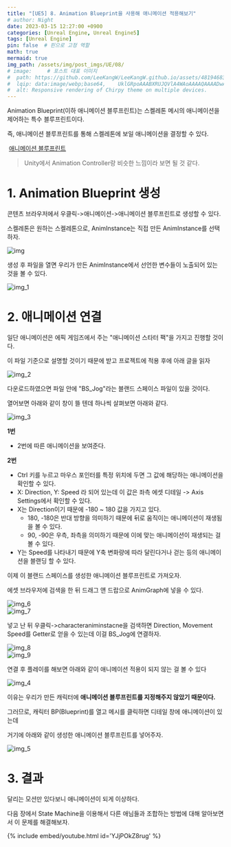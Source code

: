 ```yaml
---
title: "[UE5] 8. Animation Blueprint을 사용해 애니메이션 적용해보기"
# author: Night
date: 2023-03-15 12:27:00 +0900
categories: [Unreal Engine, Unreal Engine5]
tags: [Unreal Engine]
pin: false  # 핀으로 고정 역할
math: true
mermaid: true
img_path: /assets/img/post_imgs/UE/08/
# image:     # 포스트 대표 이미지
#  path: https://github.com/LeeKangW/LeeKangW.github.io/assets/48194683/7e5b8251-2544-4eea-b702-ad59aa404e9e
#  lqip: data:image/webp;base64,    UklGRpoAAABXRUJQVlA4WAoAAAAQAAAADwAABwAAQUxQSDIAAAARL0AmbZurmr57yyIiqE8oiG0bejIYEQTgqiDA9vqnsUSI6H+oAERp2HZ65qP/VIAWAFZQOCBCAAAA8AEAnQEqEAAIAAVAfCWkAALp8sF8rgRgAP7o9FDvMCkMde9PK7euH5M1m6VWoDXf2FkP3BqV0ZYbO6NA/VFIAAAA
#  alt: Responsive rendering of Chirpy theme on multiple devices.
---
```


Animation Blueprint(이하 애니메이션 블루프린트)는 스켈레톤 메시의 애니메이션을 제어하는 특수 블루프린트이다.

즉, 애니메이션 블루프린트를 통해 스켈레톤에 보일 애니메이션을 결정할 수 있다.

 [애니메이션 블루프린트](https://docs.unrealengine.com/5.0/ko/animation-blueprints-in-unreal-engine/)

> Unity에서 Animation Controller랑 비슷한 느낌이라 보면 될 것 같다.

# 1\. Animation Blueprint 생성

콘텐츠 브라우저에서 우클릭->애니메이션->애니메이션 블루프린트로 생성할 수 있다.

스켈레톤은 원하는 스켈레톤으로, AnimInstance는 직접 만든 AnimInstance를 선택하자.

![img](img.png)

생성 후 파일을 열면 우리가 만든 AnimInstance에서 선언한 변수들이 노출되어 있는 것을 볼 수 있다.

![img_1](img_1.png)

# 2\. 애니메이션 연결

일단 애니메이션은 에픽 게임즈에서 주는 "애니메이션 스타터 팩"을 가지고 진행할 것이다.

이 파일 기준으로 설명할 것이기 때문에 받고 프로젝트에 적용 후에 아래 글을 읽자

![img_2](img_2.png)

다운로드하였으면 파일 안에 "BS\_Jog"라는 블랜드 스페이스 파일이 있을 것이다.

열어보면 아래와 같이 창이 뜰 텐데 하나씩 살펴보면 아래와 같다.

![img_3](img_3.png)

**1번**

-   2번에 따른 애니메이션을 보여준다.

**2번**

-   Ctrl 키를 누르고 마우스 포인터를 특정 위치에 두면 그 값에 해당하는 애니메이션을 확인할 수 있다.
-   X: Direction, Y: Speed 라 되어 있는데 이 값은 좌측 에셋 디테일 -> Axis Settings에서 확인할 수 있다.
-   X는 Direction이기 때문에 -180 ~ 180 값을 가지고 있다.
    -   180, -180은 반대 방향을 의미하기 때문에 뒤로 움직이는 애니메이션이 재생됨을 볼 수 있다.
    -   90, -90은 우측, 좌측을 의미하기 때문에 이에 맞는 애니메이션이 재생되는 걸 볼 수 있다.
-   Y는 Speed를 나타내기 때문에 Y축 변화량에 따라 달린다거나 걷는 등의 애니메이션을 블랜딩 할 수 있다.

이제 이 블랜드 스페이스를 생성한 애니메이션 블루프린트로 가져오자.

에셋 브라우저에 검색을 한 뒤 드래그 앤 드랍으로 AnimGraph에 넣을 수 있다.

![img_6](img_6.png)  
![img_7](img_7.png)  

넣고 난 뒤 우클릭->characteraniminstacne을 검색하면 Direction, Movement Speed를 Getter로 얻을 수 있는데 이걸 BS\_Jog에 연결하자.

![img_8](img_8.png)  
![img_9](img_9.png)

연결 후 플레이를 해보면 아래와 같이 애니메이션 적용이 되지 않는 걸 볼 수 있다

![img_4](img_4.png)  

이유는 우리가 만든 캐릭터에 **애니메이션 블루프린트를 지정해주지 않았기 때문이다.**

그러므로, 캐릭터 BP(Blueprint)를 열고 메시를 클릭하면 디테일 창에 애니메이션이 있는데

거기에 아래와 같이 생성한 애니메이션 블루프린트를 넣어주자.

![img_5](img_5.png)


# 3\. 결과

달리는 모션만 있다보니 애니메이션이 되게 이상하다.

다음 장에서 State Machine을 이용해서 다른 애님들과 조합하는 방법에 대해 알아보면서 이 문제를 해결해보자.

{% include embed/youtube.html id='YJjPOkZ8rug' %}